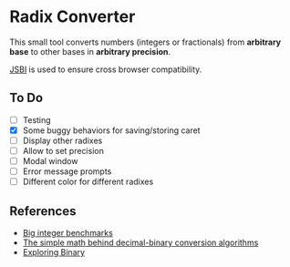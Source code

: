 # Radix Converter

This small tool converts numbers (integers or fractionals) from **arbitrary base** to other bases in **arbitrary precision**.

[JSBI](https://github.com/GoogleChromeLabs/jsbi) is used to ensure cross browser compatibility.

## To Do

- [ ] Testing
- [x] Some buggy behaviors for saving/storing caret
- [ ] Display other radixes
- [ ] Allow to set precision
- [ ] Modal window
- [ ] Error message prompts
- [ ] Different color for different radixes

## References

- [Big integer benchmarks](https://peterolson.github.io/BigInteger.js/benchmark/)
- [The simple math behind decimal-binary conversion algorithms](https://indepth.dev/the-simple-math-behind-decimal-binary-conversion-algorithms/)
- [Exploring Binary](https://www.exploringbinary.com/)
